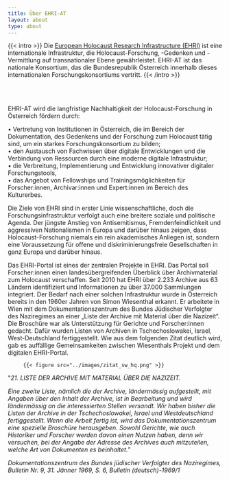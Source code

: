 ```yaml
---
title: Über EHRI-AT 
layout: about
type: about
---
```


{{< intro >}}
Die [European Holocaust Research Infrastructure (EHRI)](https://www.ehri-project.eu) ist eine internationale Infrastruktur, die Holocaust-Forschung, -Gedenken und -Vermittlung auf transnationaler Ebene gewährleistet. EHRI-AT ist das nationale Konsortium, das die Bundesrepublik Österreich innerhalb dieses internationalen Forschungskonsortiums vertritt.
{{< /intro >}}

<br/><br/> 

EHRI-AT wird die langfristige Nachhaltigkeit der Holocaust-Forschung in Österreich fördern durch:

•	Vertretung von Institutionen in Österreich, die im Bereich der Dokumentation, des Gedenkens und der Forschung zum Holocaust tätig sind, um ein starkes Forschungskonsortium zu bilden;\
•	den Austausch von Fachwissen über digitale Entwicklungen und die Verbindung von Ressourcen durch eine moderne digitale Infrastruktur;\
•	die Verbreitung, Implementierung und Entwicklung innovativer digitaler Forschungstools,\
•	das Angebot von Fellowships und Trainingsmöglichkeiten für Forscher:innen, Archivar:innen und Expert:innen im Bereich des Kulturerbes.

Die Ziele von EHRI sind in erster Linie wissenschaftliche, doch die Forschungsinfrastruktur verfolgt auch eine breitere soziale und politische Agenda. Der jüngste Anstieg von Antisemitismus, Fremdenfeindlichkeit und aggressiven Nationalismen in Europa und darüber hinaus zeigen, dass Holocaust-Forschung niemals ein rein akademisches Anliegen ist, sondern eine Voraussetzung für offene und diskriminierungsfreie Gesellschaften in ganz Europa und darüber hinaus.

Das EHRI-Portal ist eines der zentralen Projekte in EHRI. Das Portal soll Forscher:innen einen landesübergreifenden Überblick über Archivmaterial zum Holocaust verschaffen. Seit 2010 hat EHRI über 2.233 Archive aus 63 Ländern identifiziert und Informationen zu über 37.000 Sammlungen integriert. Der Bedarf nach einer solchen Infrastruktur wurde in Österreich bereits in den 1960er Jahren von Simon Wiesenthal erkannt. Er arbeitete in Wien mit dem Dokumentationszentrum des Bundes Jüdischer Verfolgter des Naziregimes an einer „Liste der Archive mit Material über die Nazizeit“. Die Broschüre war als Unterstützung für Gerichte und Forscher:innen gedacht. Dafür wurden Listen von Archiven in Tschechoslowakei, Israel, West-Deutschland fertiggestellt. Wie aus dem folgenden Zitat deutlich wird, gab es auffällige Gemeinsamkeiten zwischen Wiesenthals Projekt und dem digitalen EHRI-Portal.

         {{< figure src="../images/zitat_sw_hq.png" >}}

"_21. LISTE DER ARCHIVE MIT MATERIAL ÜBER DIE NAZIZEIT._

_Eine zweite Liste, nämlich die der Archive, ländermässig aufgestellt, mit Angaben über den Inhalt der Archive, ist in Bearbeitung und wird ländermässig an die interessierten Stellen versandt. Wir haben bisher die Listen der Archive in der Tschechoslowakei, Israel und Westdeutschland fertiggestellt. Wenn die Arbeit fertig ist, wird das Dokumentationszentrum eine spezielle Broschüre herausgeben. Sowohl Gerichte, wie auch Historiker und Forscher werden davon einen Nutzen haben, denn wir versuchen, bei der Angabe der Adresse des Archives auch mitzuteilen, welche Art von Dokumenten es beinhaltet._"

_Dokumentationszentrum des Bundes jüdischer Verfolgter des Naziregimes, Bulletin Nr. 9, 31. Jänner 1969, S. 6, Bulletin (deutsch)-1969/1_
